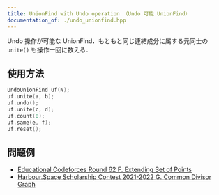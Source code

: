 ```yaml
---
title: UnionFind with Undo operation （Undo 可能 UnionFind）
documentation_of: ./undo_unionfind.hpp
---
```


Undo 操作が可能な UnionFind．もともと同じ連結成分に属する元同士の `unite()` も操作一回に数える．

## 使用方法

```cpp
UndoUnionFind uf(N);
uf.unite(a, b);
uf.undo();
uf.unite(c, d);
uf.count(0);
uf.same(e, f);
uf.reset();
```

## 問題例

- [Educational Codeforces Round 62 F. Extending Set of Points](https://codeforces.com/contest/1140/problem/F)
- [Harbour.Space Scholarship Contest 2021-2022 G. Common Divisor Graph](https://codeforces.com/contest/1553/problem/G)
